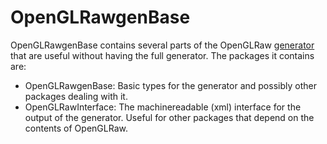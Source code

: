 # OpenGLRawgenBase

OpenGLRawgenBase contains several parts of the OpenGLRaw [generator](https://github.com/Laar/OpenGLRawgen) that are useful without having the full generator. The packages it contains are:

* OpenGLRawgenBase: Basic types for the generator and possibly other packages dealing with it.
* OpenGLRawInterface: The machinereadable (xml) interface for the output of the generator. Useful for other packages that depend on the contents of OpenGLRaw.
